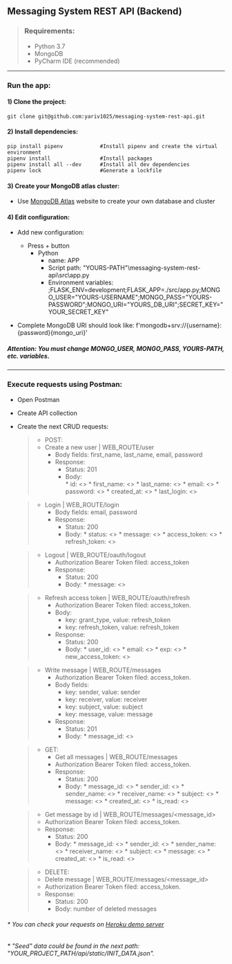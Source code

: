 ## Messaging System REST API (Backend)

> ### Requirements:
> * Python 3.7
> * MongoDB
> * PyCharm IDE (recommended)
___

### Run the app:
#### 1) Clone the project:
```shell
git clone git@github.com:yariv1025/messaging-system-rest-api.git
```


#### 2) Install dependencies:
```shell
pip install pipenv            #Install pipenv and create the virtual environment
pipenv install                #Install packages
pipenv install all --dev      #Install all dev dependencies
pipenv lock                   #Generate a lockfile
```


#### 3) Create your MongoDB atlas cluster:
* Use [MongoDB Atlas](https://www.mongodb.com/cloud/atlas) website to create your own database and cluster


#### 4) Edit configuration:
* Add new configuration:
    * Press + button  
       * Python
           * name: APP
           * Script path: "YOURS-PATH"\messaging-system-rest-api\src\app.py
           * Environment variables: ;FLASK_ENV=development;FLASK_APP=./src/app.py;MONGO_USER="YOURS-USERNAME";MONGO_PASS="YOURS-PASSWORD";MONGO_URI="YOURS_DB_URI";SECRET_KEY="YOUR_SECRET_KEY"
  
* Complete MongoDB URI should look like:   f'mongodb+srv://{username}:{password}{mongo_uri}'
##### Attention:    You must change MONGO_USER, MONGO_PASS, YOURS-PATH, etc. variables.

___


### Execute requests using Postman:
* Open Postman
* Create API collection
* Create the next CRUD requests:
    > * POST:
    >  * Create a new user | WEB_ROUTE/user <br>
    >    * Body fields: first_name, last_name, email, password <br>
    >    * Response: <br>
    >        * Status: 201 <br>
    >        * Body: <br>
                * id: <>
                * first_name: <>
                * last_name: <>
                * email: <>
                * password: <>
                * created_at: <>
                * last_login: <>
 
    >  * Login | WEB_ROUTE/login <br>
    >    * Body fields: email, password <br>
    >    * Response: <br>
    >        * Status: 200 <br>
    >        * Body:
                * status: <>
                * message: <>
                * access_token: <>
                * refresh_token: <>
  
    >  * Logout | WEB_ROUTE/oauth/logout <br>
    >    * Authorization Bearer Token filed: access_token <br>
    >    * Response: <br>
    >        * Status: 200 <br>
    >        * Body:
                * message: <>

    >  * Refresh access token | WEB_ROUTE/oauth/refresh <br>
    >    * Authorization Bearer Token filed: access_token. <br>
    >    * Body: <br>
    >       * key: grant_type, value: refresh_token <br>
    >       * key: refresh_token, value: refresh_token <br>
    >     * Response: <br>
    >        * Status: 200 <br>
    >        * Body:
                * user_id: <>
                * email: <>
                * exp: <>
                * new_access_token: <>
  
    >  * Write message | WEB_ROUTE/messages <br>
    >    * Authorization Bearer Token filed: access_token. <br>
    >    * Body fields: <br>
    >      * key: sender, value: sender <br>
    >      * key: receiver, value: receiver <br>
    >      * key: subject, value: subject <br>
    >      * key: message, value: message <br>
    >    * Response: <br>
    >        * Status: 201 <br>
    >        * Body:
                * message_id: <>
  
  > * GET: <br>
  >   * Get all messages | WEB_ROUTE/messages <br>
  >   * Authorization Bearer Token filed: access_token. <br>
  >   * Response: <br>
  >       * Status: 200 <br>
  >       * Body:
                * message_id: <>
                * sender_id: <>
                * sender_name: <>
                * receiver_name: <>
                * subject: <>
                * message: <>
                * created_at: <>
                * is_read: <>
  
  >   * Get message by id | WEB_ROUTE/messages/<message_id> <br>
  >   * Authorization Bearer Token filed: access_token. <br>
  >   * Response: <br>
  >       * Status: 200 <br>
  >       * Body:
                * message_id: <>
                * sender_id: <>
                * sender_name: <>
                * receiver_name: <>
                * subject: <>
                * message: <>
                * created_at: <>
                * is_read: <>
  
  > * DELETE:
  >  * Delete message | WEB_ROUTE/messages/<message_id> <br>
  >  * Authorization Bearer Token filed: access_token. <br>
  >  * Response: <br>
  >      * Status: 200 <br>
  >      * Body: number of deleted messages
  

[comment]: <> (![img.png]&#40;img.png&#41;)

###### * You can check your requests on [Heroku demo server](https://restmessagingsystem.herokuapp.com/)
###### * "Seed" data could be found in the next path: "YOUR_PROJECT_PATH/api/static/INIT_DATA.json".
  